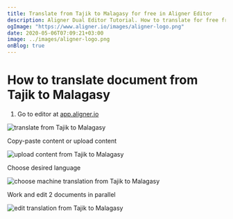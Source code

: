 ```yaml
---
title: Translate from Tajik to Malagasy for free in Aligner Editor
description: Aligner Dual Editor Tutorial. How to translate for free from Tajik to Malagasy. Aligner is multilingual document management platform. 
ogImage: "https://www.aligner.io/images/aligner-logo.png"
date: 2020-05-06T07:09:21+03:00
image: ../images/aligner-logo.png
onBlog: true
---
```


# How to translate document from Tajik to Malagasy

1. Go to editor at [app.aligner.io](https://app.aligner.io "Aligner App web page")

![translate from Tajik to Malagasy](../aligner-blank-editor.png "translate from Tajik to Malagasy")

Copy-paste content or upload content

![upload content from Tajik to Malagasy](../aligner-uploaded-document.png "upload content from Tajik to Malagasy")

Choose desired language

![choose machine translation from Tajik to Malagasy](../aligner-language-dropdown.png "choose machine translation from Tajik to Malagasy")

Work and edit 2 documents in parallel

![edit translation from Tajik to Malagasy](../aligner-double-sitded-editor.png "edit translation from Tajik to Malagasy")

